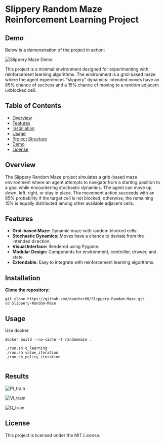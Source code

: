 # Slippery Random Maze Reinforcement Learning Project


## Demo

Below is a demonstration of the project in action:

![Slippery Maze Demo](https://github.com/dancher00/Slippery-Random-Maze/blob/main/demo.gif)



This project is a minimal environment designed for experimenting with reinforcement learning algorithms. The environment is a grid-based maze where the agent experiences "slippery" dynamics: intended moves have an 85% chance of success and a 15% chance of moving to a random adjacent unblocked cell.

## Table of Contents
- [Overview](#overview)
- [Features](#features)
- [Installation](#installation)
- [Usage](#usage)
- [Project Structure](#project-structure)
- [Demo](#demo)
- [License](#license)

## Overview

The Slippery Random Maze project simulates a grid-based maze environment where an agent attempts to navigate from a starting position to a goal while encountering stochastic dynamics. The agent can move up, down, left, right, or stay in place. The movement action succeeds with an 85% probability if the target cell is not blocked; otherwise, the remaining 15% is equally distributed among other available adjacent cells.

## Features

- **Grid-based Maze:** Dynamic maze with random blocked cells.
- **Stochastic Dynamics:** Moves have a chance to deviate from the intended direction.
- **Visual Interface:** Rendered using Pygame.
- **Modular Design:** Components for environment, controller, drawer, and state.
- **Extendable:** Easy to integrate with reinforcement learning algorithms.

## Installation

**Clone the repository:**

```
git clone https://github.com/dancher00/Slippery-Random-Maze.git
cd Slippery-Random-Maze
```


## Usage

Use docker

```
docker build --no-cache -t randommaze .

./run.sh q_learning
./run.sh value_iteration
./run.sh policy_iteration


```
## Results

![PI_train](https://github.com/dancher00/Slippery-Random-Maze/blob/main/results/policy-iteration/training.png)

![VI_train](https://github.com/dancher00/Slippery-Random-Maze/blob/main/results/value-iteration/training.png)

![Q_train](https://github.com/dancher00/Slippery-Random-Maze/blob/main/results/q-learning/training.png)




## License
This project is licensed under the MIT License.
